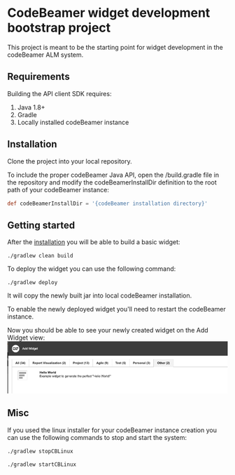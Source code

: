 # CodeBeamer widget development bootstrap project

This project is meant to be the starting point for widget development in the codeBeamer ALM system.

## Requirements

Building the API client SDK requires:
1. Java 1.8+
2. Gradle
3. Locally installed codeBeamer instance

## Installation

Clone the project into your local repository.

To include the proper codeBeamer Java API, open the /build.gradle file in the repository and modify the codeBeamerInstallDir definition to the root path of your codeBeamer instance:

```groovy
def codeBeamerInstallDir = '{codeBeamer installation directory}'
```

## Getting started

After the [installation](#installation) you will be able to build a basic widget:

```shell script
./gradlew clean build
```

To deploy the widget you can use the following command:

```shell script
./gradlew deploy
```

It will copy the newly built jar into local codeBeamer installation.

To enable the newly deployed widget you'll need to restart the codeBeamer instance.

Now you should be able to see your newly created widget on the Add Widget view:
![Hello World widget](img/helloworld.png?raw=true)

## Misc

If you used the linux installer for your codeBeamer instance creation you can use the following commands to stop and start the system:

```shell script
./gradlew stopCBLinux
```

```shell script
./gradlew startCBLinux
```